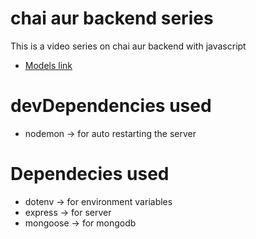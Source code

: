 # chai aur backend series

This is a video series on chai aur backend with javascript

- [Models link](https://app.eraser.io/workspace/YtPqZ1VogxGy1jzIDkzj)

# devDependencies used

- nodemon -> for auto restarting the server


# Dependecies used

- dotenv -> for environment variables
- express -> for server
- mongoose -> for mongodb